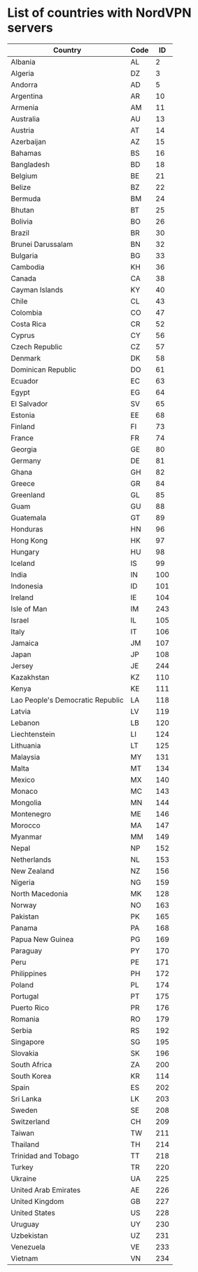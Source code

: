 # List of countries with NordVPN servers

Country | Code | ID
--- | --- | ---
Albania | AL | 2
Algeria | DZ | 3
Andorra | AD | 5
Argentina | AR | 10
Armenia | AM | 11
Australia | AU | 13
Austria | AT | 14
Azerbaijan | AZ | 15
Bahamas | BS | 16
Bangladesh | BD | 18
Belgium | BE | 21
Belize | BZ | 22
Bermuda | BM | 24
Bhutan | BT | 25
Bolivia | BO | 26
Brazil | BR | 30
Brunei Darussalam | BN | 32
Bulgaria | BG | 33
Cambodia | KH | 36
Canada | CA | 38
Cayman Islands | KY | 40
Chile | CL | 43
Colombia | CO | 47
Costa Rica | CR | 52
Cyprus | CY | 56
Czech Republic | CZ | 57
Denmark | DK | 58
Dominican Republic | DO | 61
Ecuador | EC | 63
Egypt | EG | 64
El Salvador | SV | 65
Estonia | EE | 68
Finland | FI | 73
France | FR | 74
Georgia | GE | 80
Germany | DE | 81
Ghana | GH | 82
Greece | GR | 84
Greenland | GL | 85
Guam | GU | 88
Guatemala | GT | 89
Honduras | HN | 96
Hong Kong | HK | 97
Hungary | HU | 98
Iceland | IS | 99
India | IN | 100
Indonesia | ID | 101
Ireland | IE | 104
Isle of Man | IM | 243
Israel | IL | 105
Italy | IT | 106
Jamaica | JM | 107
Japan | JP | 108
Jersey | JE | 244
Kazakhstan | KZ | 110
Kenya | KE | 111
Lao People's Democratic Republic | LA | 118
Latvia | LV | 119
Lebanon | LB | 120
Liechtenstein | LI | 124
Lithuania | LT | 125
Malaysia | MY | 131
Malta | MT | 134
Mexico | MX | 140
Monaco | MC | 143
Mongolia | MN | 144
Montenegro | ME | 146
Morocco | MA | 147
Myanmar | MM | 149
Nepal | NP | 152
Netherlands | NL | 153
New Zealand | NZ | 156
Nigeria | NG | 159
North Macedonia | MK | 128
Norway | NO | 163
Pakistan | PK | 165
Panama | PA | 168
Papua New Guinea | PG | 169
Paraguay | PY | 170
Peru | PE | 171
Philippines | PH | 172
Poland | PL | 174
Portugal | PT | 175
Puerto Rico | PR | 176
Romania | RO | 179
Serbia | RS | 192
Singapore | SG | 195
Slovakia | SK | 196
South Africa | ZA | 200
South Korea | KR | 114
Spain | ES | 202
Sri Lanka | LK | 203
Sweden | SE | 208
Switzerland | CH | 209
Taiwan | TW | 211
Thailand | TH | 214
Trinidad and Tobago | TT | 218
Turkey | TR | 220
Ukraine | UA | 225
United Arab Emirates | AE | 226
United Kingdom | GB | 227
United States | US | 228
Uruguay | UY | 230
Uzbekistan | UZ | 231
Venezuela | VE | 233
Vietnam | VN | 234
